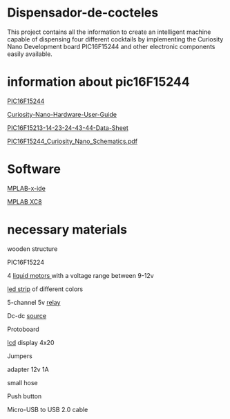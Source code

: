 # Dispensador-de-cocteles
This project contains all the information to create an intelligent machine capable of dispensing four different cocktails by implementing the Curiosity Nano Development board PIC16F15244 and other electronic components easily available.

#  information about pic16F15244
<p> <a href= "https://www.microchip.com/wwwproducts/en/PIC16F15244"  target="_blank">PIC16F15244 </a> </p>
<p> <a href= "http://ww1.microchip.com/downloads/en/DeviceDoc/PIC16F15244-Curiosity-Nano-Hardware-User-Guide-DS50003045A.pdf"  target="_blank">Curiosity-Nano-Hardware-User-Guide</a>  </p>
<p> <a href= "http://ww1.microchip.com/downloads/en/DeviceDoc/PIC16F15213-14-23-24-43-44-Data-Sheet-DS40002195B.pdf"  target="_blank">PIC16F15213-14-23-24-43-44-Data-Sheet </a> </p>
<p> <a href= "https://ww1.microchip.com/downloads/en/DeviceDoc/PIC16F15244_Curiosity_Nano_Schematics.pdf"   target="_blank">PIC16F15244_Curiosity_Nano_Schematics.pdf </a> </p>

# Software
<p> <a href= "https://www.microchip.com/en-us/development-tools-tools-and-software/mplab-x-ide" target="_blank">MPLAB-x-ide</a> </p>
<p> <a href= "https://www.microchip.com/en-us/development-tools-tools-and-software/mplab-ecosystem-downloads-archive" target="_blank"> MPLAB XC8 </a> </p>

# necessary materials
<p> wooden structure </p>
<p> PIC16F15224</p>
<p> 4  <a href="https://articulo.mercadolibre.com.co/MCO-545623259-mini-bomba-de-agua-3v-12v-arduino-acuario-_JM?matt_tool=99279475&matt_word=&matt_source=google&matt_campaign_id=11584883659&matt_ad_group_id=115595145969&matt_match_type=&matt_network=g&matt_device=c&matt_creative=478554425908&matt_keyword=&matt_ad_position=&matt_ad_type=pla&matt_merchant_id=116847301&matt_product_id=MCO545623259&matt_product_partition_id=311407048681&matt_target_id=pla-311407048681&gclid=CjwKCAjwhYOFBhBkEiwASF3KGVqKQa5jqAIFlsY4M6TgXeG_9Y0eAMzziLuogY2b7mwjIfVgFeqwpxoCUusQAvD_BwE" target="_blank">liquid motors </a> with a voltage range between 9-12v </p>

<p><a href= "https://articulo.mercadolibre.com.co/MCO-540590452-cinta-led-3528-12v-5mts-siliconada-tira-luz-leds-fuente-_JM?searchVariation=46050582191#searchVariation=46050582191&position=7&search_layout=stack&type=item&tracking_id=f24ae44c-6730-4047-9268-c3f183562990" target="_blank">led strip</a> of different colors </p>
<p>5-channel 5v <a href= "https://articulo.mercadolibre.com.co/MCO-450495614-modulo-rele-4-canales-relay-arduino-5v-microcontrolador-pic-_JM#position=8&search_layout=stack&type=pad&tracking_id=e3a3ac68-22ad-48f9-895f-ef01dc14511c&is_advertising=true&ad_domain=VQCATCORE_LST&ad_position=8&ad_click_id=ODg2MGU1ZmEtN2VmNC00YWRkLWI4MmItYTk0NmE3NjU5MjVm" target="_blank">relay</a> </p>
<p> Dc-dc  <a href= "https://articulo.mercadolibre.com.co/MCO-600862443-fuente-dc-dc-lm2596-buck-converter-step-down-3a-voltaje-adj-_JM#position=7&search_layout=stack&type=item&tracking_id=a6d063ee-11fd-44a8-9150-0b5ddeb0d40a" target="_blank">source</a> </p>

<p> Protoboard </p>
<p> <a href= "https://ferretronica.com/products/pantalla-display-lcd-4x20-azul-con-backlight?variant=12507901689949" target="_blank">lcd</a> display 4x20 </p>
<p> Jumpers </p>
<p> adapter 12v 1A </p>
<p> small hose </p>
<p> Push button </p>
<p> Micro-USB to USB 2.0 cable </p>






